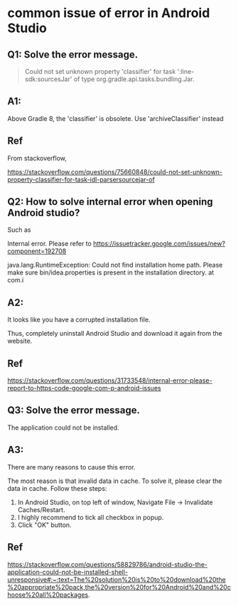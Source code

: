 # common issue of error in Android Studio
## Q1: Solve the error message.
> Could not set unknown property 'classifier' for task ':line-sdk:sourcesJar' of type org.gradle.api.tasks.bundling.Jar.
## A1:
Above Gradle 8, the 'classifier' is obsolete. Use 'archiveClassifier' instead

## Ref
From stackoverflow,

https://stackoverflow.com/questions/75660848/could-not-set-unknown-property-classifier-for-task-idl-parsersourcejar-of

## Q2: How to solve internal error when opening Android studio?
Such as 

Internal error. Please refer to https://issuetracker.google.com/issues/new?component=192708  

java.lang.RuntimeException: Could not find installation home path. Please make sure bin/idea.properties is present in the installation directory.     at com.i

## A2:
It looks like you have a corrupted installation file.

Thus, completely uninstall Android Studio and download it again from the website.

## Ref
https://stackoverflow.com/questions/31733548/internal-error-please-report-to-https-code-google-com-p-android-issues

## Q3: Solve the error message.
The application could not be installed.

## A3:
There are many reasons to cause this error.

The most reason is that invalid data in cache. To solve it, please clear the data in cache. Follow these steps:

1. In Android Studio, on top left of window, Navigate File -> Invalidate Caches/Restart.
2. I highly recommend to tick all checkbox in popup.
3. Click "OK" button.
   
## Ref
https://stackoverflow.com/questions/58829786/android-studio-the-application-could-not-be-installed-shell-unresponsive#:~:text=The%20solution%20is%20to%20download%20the%20appropriate%20pack,the%20version%20for%20Android%20and%20choose%20all%20packages.
